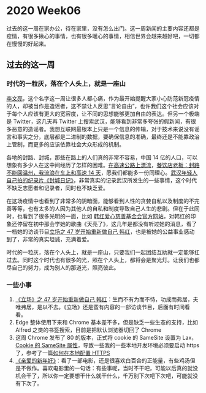 # 2020 Week06

过去的这一周在家办公，待在家里，没有怎么出门。这一周新闻的主要内容还都是疫情，有很多揪心的事情，也有很多暖心的事情，相信世界会越来越好吧，一切都在慢慢的好起来。

## 过去的这一周

### 时代的一粒灰，落在个人头上，就是一座山

[李文亮](https://www.google.com/search?q=%E6%9D%8E%E6%96%87%E4%BA%AE)，这个名字这一周让很多人都心痛，作为最开始提醒大家小心防范新冠疫情的人，却被当作是造谣者，这不禁让人反思“言论自由”，也许我们这个社会应该对于每个人应该有更大的宽容度，让不同的思想能够更加自由的表达。但另一个极端是 Twitter，这几天再 Twitter 上搜索武汉，能够看到非常多夸张的假新闻，有很多恶意的造谣者。我想互联网最根本上只是一个信息的传输，对于技术来说没有谣言和事实之分，底层都是二进制的数据，要确保信息的准确，最终还是不能靠政治上管制，而更多的应该依靠社会大众形成的机制。

各地的封路、封城，那些在路上的人们真的非常不容易，中国 14 亿的人口，可以想象有多少人在这中间经历了怎样的困难。[在高速公路上漂流](https://mp.weixin.qq.com/s/4i9y3fyvnzdaitDdNn5Pyw)，[餐饮店老板：封路不能回温州，我流浪在车上和高速 14 天](https://mp.weixin.qq.com/s/vokQ0GoEHJ8Cmmirak3xdg)，愿我们都能多一份同理心。[武汉年轻人自己拍的纪录片《封城日记》](https://github.com/luxp/weekly/issues/2)，非常真实的记录武汉所发生的一些事情，这个时代不缺乏志愿者和记录者，同时也不缺乏爱。

在这场疫情中也看到了非常多的阴暗面，能够看到人性的贪婪自私以及制度的不完善等等，也有太多的人因为其他人的自私和制度导致自己人生的悲剧。但在于此同时，也看到了很多光明的一面，比如 [韩红爱心慈善基金会官方网站](http://www.hhax.org/)，对韩红的印象还停留在初中那会学她的歌曲《天亮了》，这几年是都没有听过她的消息，看了一档她的访谈节目[立场之 47 岁开始重新做自己 韩红](https://www.iqiyi.com/v_19rsjcbg9k.html#curid=2265462900_28371106a4123ae5ca6d4dd47d5106b4)，也是被她的公益事业感动到了，非常的真实坦诚，充满着爱。

时代的一粒灰，落在个人头上，就是一座山，只要我们一起团结互助就一定能够扛过去。同时这个时代也有很多的光，照在个人头上，都将会是聚光灯。让我们也都尽自己的努力，成为别人的那道光，照亮彼此。

### 一些小事

1. [《立场》之 47 岁开始重新做自己 韩红](https://www.iqiyi.com/v_19rsjcbg9k.html#curid=2265462900_28371106a4123ae5ca6d4dd47d5106b4)：生而不有为而不恃，功成而弗居，夫唯弗居，是以不去。《立场》还是蛮有内容的一部访谈节目，后面有时间看看。
2. Edge 整体使用下来和 Chrome 基本差不多，但是缺乏一些生态的支持，比如 Alfred 之类的书签搜索，目前是把默认浏览器切回了 Chrome
3. 这周 Chrome 发布了 80 的版本，正式将 cookie 的 SameSite 设置为 Lax，[Cookie 的 SameSite 属性](https://www.ruanyifeng.com/blog/2019/09/cookie-samesite.html)，导致一些我的一些本地开发环境必须要启动 https 了，参考了一篇[如何在本地配置 HTTPS ](https://www.humankode.com/ssl/create-a-selfsigned-certificate-for-nginx-in-5-minutes)
4. [《亲爱的新年好》](https://movie.douban.com/subject/34460763/)：看了一部电影，还是很喜欢白百合的正能量，有些鸡汤但是不做作。喜欢电影里的一句话：有些事呢，当时不干吧，可能以后真的就没机会干了，所以你一定要想干什么就干什么，千万别下次吧下次吧，可能就没有下次了。
